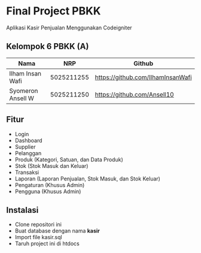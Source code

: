 # Final Project PBKK
Aplikasi Kasir Penjualan Menggunakan Codeigniter

## Kelompok 6 PBKK (A)
| Nama | NRP |Github |
|---------------------------|------------|--------|
|Ilham Insan Wafi | 5025211255 | https://github.com/IlhamInsanWafi |
|Syomeron Ansell W | 5025211250 | https://github.com/Ansell10 |

## Fitur

* Login
* Dashboard
* Supplier
* Pelanggan
* Produk (Kategori, Satuan, dan Data Produk)
* Stok (Stok Masuk dan Keluar)
* Transaksi
* Laporan (Laporan Penjualan, Stok Masuk, dan Stok Keluar)
* Pengaturan (Khusus Admin)
* Pengguna (Khusus Admin)

## Instalasi

* Clone repositori ini
* Buat database dengan nama **kasir**
* Import file kasir.sql
* Taruh project ini di htdocs


